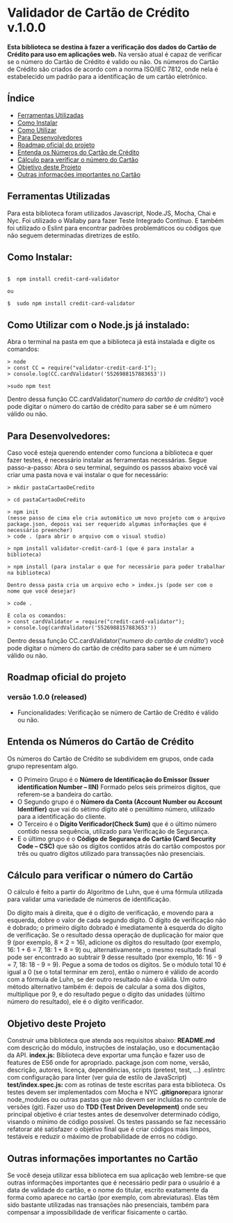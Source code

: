 # Validador de Cartão de Crédito v.1.0.0

**Esta biblioteca se destina à fazer a verificação dos dados do Cartão de Crédito para uso em aplicações web.**
Na versão atual é capaz de verificar se o número do Cartão de Crédito é valido ou não.
Os números do Cartão de Crédito são criados de acordo com a norma ISO/IEC 7812, onde nela é estabelecido um padrão para a identificação de um cartão eletrônico. 

## Índice

* [Ferramentas Utilizadas](#Ferramentas-Utilizadas)
* [Como Instalar](#Como-Instalar)
* [Como Utilizar](#Como-Utilizar)
* [Para Desenvolvedores](#Para-Desenvolvedores)
* [Roadmap oficial do projeto](#Roadmap-oficial-do-projeto)
* [Entenda os Números do Cartão de Crédito](#Entenda-os-Números-do-Cartão-de-Crédito)
* [Cálculo para verificar o número do Cartão](#Cálculo-para-verificar-o-número-do-Cartão)
* [Objetivo deste Projeto](#Objetivo-deste-Projeto)
* [Outras informações importantes no Cartão](#Outras-informações-importantes-no-Cartão)

## Ferramentas Utilizadas
Para esta biblioteca foram utilizados Javascript, Node.JS, Mocha, Chai e Nyc.
Foi utilizado o Wallaby para fazer Teste Integrado Contínuo.
E também foi utilizado o Eslint para encontrar padrões problemáticos ou códigos que não seguem determinadas diretrizes de estilo.

## Como Instalar:

```shell

$  npm install credit-card-validator

ou 

$  sudo npm install credit-card-validator

```

## Como Utilizar com o Node.js já instalado:
Abra o terminal na pasta em que a biblioteca já está instalada e digite os comandos:
```node
> node
> const CC = require("validator-credit-card-1");
> console.log(CC.cardValidator('5526988157883653'))

>sudo npm test

```
Dentro dessa função CC.cardValidator('*numero do cartão de crédito*') você pode digitar o número do cartão de crédito para saber se é um número válido ou não.


## Para Desenvolvedores:
Caso você esteja querendo entender como funciona a biblioteca e quer fazer testes, é necessário instalar as ferramentas necessárias. Segue passo-a-passo:
Abra o seu terminal, seguindo os passos abaixo você vai criar uma pasta nova e vai instalar o que for necessário:

```node
> mkdir pastaCartaoDeCredito

> cd pastaCartaoDeCredito

> npm init
(nesse passo de cima ele cria automático um novo projeto com o arquivo package.json, depois vai ser requerido algumas informações que é necessário preencher)
> code . (para abrir o arquivo com o visual studio)

> npm install validator-credit-card-1 (que é para instalar a biblioteca)

> npm install (para instalar o que for necessário para poder trabalhar na biblioteca)

Dentro dessa pasta cria um arquivo echo > index.js (pode ser com o nome que você desejar)

> code .

E cola os comandos: 
> const cardValidator = require("credit-card-validator");
> console.log(cardValidator('5526988157883653'))
```
Dentro dessa função CC.cardValidator('*numero do cartão de crédito*') você pode digitar o número do cartão de crédito para saber se é um número válido ou não.


## Roadmap oficial do projeto
### versão 1.0.0 (released)
- Funcionalidades: Verificação se número de Cartão de Crédito é válido ou não.

## Entenda os Números do Cartão de Crédito
Os números do Cartão de Crédito se subdividem em grupos, onde cada grupo representam algo.
- O Primeiro Grupo é o **Número de Identificação do Emissor (Issuer identification Number – IIN)**
Formado pelos seis primeiros digitos, que referem-se a bandeira do cartão.
- O Segundo grupo é o **Número da Conta (Account Number ou Account Identifier)** que vai do sétimo dígito até o penúltimo número, utilizado para a identificação do cliente.
- O Terceiro é o **Dígito Verificador(Check Sum)** que é o último número contido nessa sequência, utilizado para Verificação de Segurança.
- E o último grupo é o **Código de Segurança do Cartão (Card Security Code – CSC)** que são os dígitos contidos atrás do cartão compostos por três ou quatro dígitos utilizado para transsações não presenciais.

## Cálculo para verificar o número do Cartão
O cálculo é feito a partir do Algoritmo de Luhn, que é uma fórmula utilizada para validar uma variedade de números de identificação.

Do dígito mais à direita, que é o dígito de verificação, e movendo para a esquerda, dobre o valor de cada segundo dígito. O dígito de verificação não é dobrado; o primeiro dígito dobrado é imediatamente à esquerda do dígito de verificação. Se o resultado dessa operação de duplicação for maior que 9 (por exemplo, 8 × 2 = 16), adicione os dígitos do resultado (por exemplo, 16: 1 + 6 = 7, 18: 1 + 8 = 9) ou, alternativamente , o mesmo resultado final pode ser encontrado ao subtrair 9 desse resultado (por exemplo, 16: 16 - 9 = 7, 18: 18 - 9 = 9).
Pegue a soma de todos os dígitos.
Se o módulo total 10 é igual a 0 (se o total terminar em zero), então o número é válido de acordo com a fórmula de Luhn, se der outro resultado não é válida. 
Um outro método alternativo também é: depois de calcular a soma dos dígitos, multiplique por 9, e do resultado pegue o dígito das unidades (último número do resultado), ele é o dígito verificador.

## Objetivo deste Projeto
Construir uma biblioteca que atenda aos requisitos abaixo:
**README.md** com descrição do módulo, instruções de instalação, uso e documentação da API.
**index.js:** Biblioteca deve exportar uma função e fazer uso de features de ES6 onde for apropriado.
package.json com nome, versão, descrição, autores, licença, dependências, scripts (pretest, test, ...)
.eslintrc com configuração para linter (ver guia de estilo de JavaScript)
**test/index.spec.js:** com as rotinas de teste escritas para esta biblioteca. Os testes devem ser implementados com Mocha e NYC
**.gitignore**para ignorar node_modules ou outras pastas que não devem ser incluídas no controle de versões (git).
Fazer uso do **TDD (Test Driven Development)** onde seu principal objetivo é criar testes antes de desenvolver determinado código, visando o mínimo de código possível. Os testes passando se faz necessário refatorar até satisfazer o objetivo final que é criar códigos mais limpos, testáveis e reduzir o máximo de probabilidade de erros no código. 

## Outras informações importantes no Cartão
Se você deseja utilizar essa biblioteca em sua aplicação web lembre-se que outras informações importantes que é necessário pedir para o usuário é a data de validade do cartão, e o nome do titular, escrito exatamente da forma como aparece no cartão (por exemplo, com abreviaturas).
Elas têm sido bastante utilizadas nas transações não presenciais, também para compensar a impossibilidade de verificar fisicamente o cartão.
